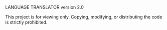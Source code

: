 LANGUAGE TRANSLATOR version 2.0

This project is for viewing only. Copying, modifying, or distributing the code is strictly prohibited.
